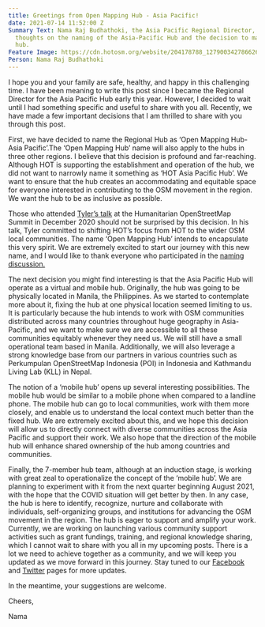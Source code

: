 ```yaml
---
title: Greetings from Open Mapping Hub - Asia Pacific!
date: 2021-07-14 11:52:00 Z
Summary Text: Nama Raj Budhathoki, the Asia Pacific Regional Director, shares his
  thoughts on the naming of the Asia-Pacific Hub and the decision to make it a virtual
  hub.
Feature Image: https://cdn.hotosm.org/website/204178788_127900342786626_6132594422586385560_n.png
Person: Nama Raj Budhathoki
---
```


I hope you and your family are safe, healthy, and happy in this challenging time. I have been meaning to write this post since I became the Regional Director for the Asia Pacific Hub early this year. However, I decided to wait until I had something specific and useful to share with you all. Recently, we have made a few important decisions that I am thrilled to share with you through this post.

First, we have decided to name the Regional Hub as ‘Open Mapping Hub- Asia Pacific’.The ‘Open Mapping Hub’ name will also apply to the hubs in three other regions. I believe that this decision is profound and far-reaching. Although HOT is supporting the establishment and operation of the hub, we did not want to narrowly name it something as ‘HOT Asia Pacific Hub’. We want to ensure that the hub creates an accommodating and equitable space for everyone interested in contributing to the OSM movement in the region. We want the hub to be as inclusive as possible.

Those who attended [Tyler’s talk](https://www.hotosm.org/updates/reflecting-on-hot-and-the-humanitarian-mapping-community-hot-executive-director-tyler-radfords-closing-remarks-from-the-2020-humanitarian-openstreetmap-summit/) at the Humanitarian OpenStreetMap Summit in December 2020 should not be surprised by this decision. In his talk, Tyler committed to shifting HOT’s focus from HOT to the wider OSM local communities. The name ‘Open Mapping Hub’ intends to encapsulate this very spirit. We are extremely excited to start our journey with this new name, and I would like to thank everyone who participated in the [naming discussion.](https://www.openstreetmap.org/user/RebeccaF/diary/396167)

The next decision you might find interesting is that the Asia Pacific Hub will operate as a virtual and mobile hub. Originally, the hub was going to be physically located in Manila, the Philippines. As we started to contemplate more about it, fixing the hub at one physical location seemed limiting to us. It is particularly because the hub intends to work with OSM communities distributed across many countries throughout huge geography in Asia-Pacific, and we want to make sure we are accessible to all these communities equitably whenever they need us. We will still have a small operational team based in Manila. Additionally, we will also leverage a strong knowledge base from our partners in various countries such as Perkumpulan OpenStreetMap Indonesia (POI) in Indonesia and Kathmandu Living Lab (KLL) in Nepal.

The notion of a ‘mobile hub’ opens up several interesting possibilities. The mobile hub would be similar to a mobile phone when compared to a landline phone. The mobile hub can go to local communities, work with them more closely, and enable us to understand the local context much better than the fixed hub. We are extremely excited about this, and we hope this decision will allow us to directly connect with diverse communities across the Asia Pacific and support their work. We also hope that the direction of the mobile hub will enhance shared ownership of the hub among countries and communities.

Finally, the 7-member hub team, although at an induction stage, is working with great zeal to operationalize the concept of the ‘mobile hub’. We are planning to experiment with it from the next quarter beginning August 2021, with the hope that the COVID situation will get better by then. In any case, the hub is here to identify, recognize, nurture and collaborate with individuals, self-organizing groups, and institutions for advancing the OSM movement in the region. The hub is eager to support and amplify your work. Currently, we are working on launching various community support activities such as grant fundings, training, and regional knowledge sharing, which I cannot wait to share with you all in my upcoming posts. There is a lot we need to achieve together as a community, and we will keep you updated as we move forward in this journey. Stay tuned to our [Facebook](https://www.facebook.com/openmapping.asiapacific) and [Twitter](https://twitter.com/openmapping_ap) pages for more updates.

In the meantime, your suggestions are welcome.

Cheers,

Nama